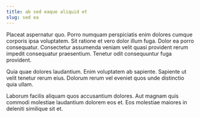 ```yaml
---
title: ab sed eaque aliquid et
slug: sed ea
---
```


Placeat aspernatur quo. Porro numquam perspiciatis enim dolores cumque corporis ipsa voluptatem. Sit ratione et vero dolor illum fuga. Dolor ea porro consequatur. Consectetur assumenda veniam velit quasi provident rerum impedit consequatur praesentium. Tenetur odit consequuntur fuga provident.

Quia quae dolores laudantium. Enim voluptatem ab sapiente. Sapiente ut velit tenetur rerum eius. Dolorum rerum vel eveniet quos unde distinctio quia ullam.

Laborum facilis aliquam quos accusantium dolores. Aut magnam quis commodi molestiae laudantium dolorem eos et. Eos molestiae maiores in deleniti similique sit et.
